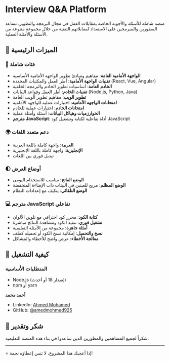# Interview Q&A Platform

منصة شاملة للأسئلة والأجوبة الخاصة بمقابلات العمل في مجال البرمجة والتطوير. تساعد المطورين والمبرمجين على الاستعداد لمقابلاتهم التقنية من خلال مجموعة متنوعة من الأسئلة والأمثلة العملية.

## 🌟 الميزات الرئيسية

### 🎯 فئات شاملة
- **الواجهة الأمامية العامة**: مفاهيم ومبادئ تطوير الواجهة الأمامية الأساسية
- **تقنيات الواجهة الأمامية**: أطر العمل والمكتبات المحددة (React, Vue, Angular)
- **الخادم العامة**: أساسيات تطوير الخادم والبرمجة الخلفية
- **تقنيات الخادم**: أطر العمل وقواعد البيانات (Node.js, Python, Java)
- **تطوير الويب**: مفاهيم تطوير الويب العامة
- **امتحانات الواجهة الأمامية**: اختبارات عملية للواجهة الأمامية
- **امتحانات الخادم**: اختبارات عملية للخادم
- **الخوارزميات وهياكل البيانات**: أسئلة وأمثلة عملية
- **مترجم JavaScript**: أداة تفاعلية لكتابة وتشغيل كود JavaScript

### 🌍 دعم متعدد اللغات
- **العربية**: واجهة كاملة باللغة العربية
- **الإنجليزية**: واجهة كاملة باللغة الإنجليزية
- تبديل فوري بين اللغات

### 🌓 أوضاع العرض
- **الوضع الفاتح**: مناسب للاستخدام اليومي
- **الوضع المظلم**: مريح للعينين في البيئات ذات الإضاءة المنخفضة
- **الوضع التلقائي**: يتكيف مع إعدادات النظام

### 💻 مترجم JavaScript تفاعلي
- **كتابة الكود**: محرر كود احترافي مع تلوين الألوان
- **تشغيل فوري**: تنفيذ الكود ومشاهدة النتائج مباشرة
- **أمثلة جاهزة**: مجموعة من الأمثلة التعليمية
- **نسخ والتحميل**: إمكانية نسخ الكود أو تحميله كملف
- **معالجة الأخطاء**: عرض واضح للأخطاء والمشاكل

## 🚀 كيفية التشغيل

### المتطلبات الأساسية
- Node.js (إصدار 18 أو أحدث)
- npm أو yarn

**أحمد محمد**
- LinkedIn: [Ahmed Mohamed](https://www.linkedin.com/in/ahmed-mohmed-707603256)
- GitHub: [@amedmohmed925](https://github.com/amedmohmed925)

## 🙏 شكر وتقدير

شكراً لجميع المساهمين والمطورين الذين ساعدوا في بناء هذه المنصة التعليمية.

---

⭐ إذا أعجبك هذا المشروع، لا تنس إعطاؤه نجمة!
